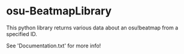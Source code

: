 # osu-BeatmapLibrary

This python library returns various data about an osu!beatmap from a specified ID.

See 'Documentation.txt' for more info!
